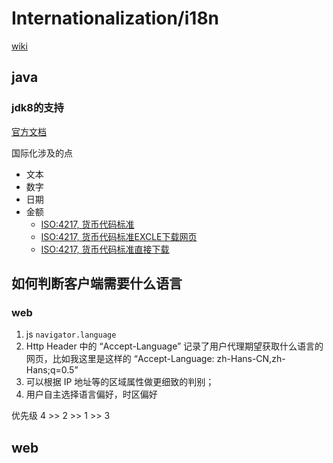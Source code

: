 # Internationalization/i18n

[wiki](https://en.wikipedia.org/wiki/Internationalization_and_localization )


## java

### jdk8的支持
[官方文档](https://docs.oracle.com/javase/8/docs/technotes/guides/intl/index.html )

国际化涉及的点
- 文本
- 数字
- 日期
- 金额
    - [ISO:4217, 货币代码标准](https://www.iban.com/currency-codes )
    - [ISO:4217, 货币代码标准EXCLE下载网页](https://www.six-group.com/en/products-services/financial-information/data-standards.html)
    - [ISO:4217, 货币代码标准直接下载](https://www.six-group.com/dam/download/financial-information/data-center/iso-currrency/lists/list-one.xls)

## 如何判断客户端需要什么语言

### web 

1. js `navigator.language`
1. Http Header 中的 “Accept-Language” 记录了用户代理期望获取什么语言的网页，比如我这里是这样的 “Accept-Language: zh-Hans-CN,zh-Hans;q=0.5”
1. 可以根据 IP 地址等的区域属性做更细致的判别；
1. 用户自主选择语言偏好，时区偏好


优先级
4 >> 2 >> 1 >> 3


## web



